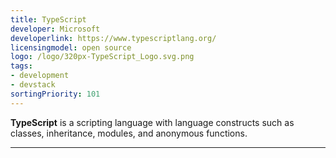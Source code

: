 ```yaml
---
title: TypeScript
developer: Microsoft
developerlink: https://www.typescriptlang.org/
licensingmodel: open source
logo: /logo/320px-TypeScript_Logo.svg.png
tags:
- development
- devstack
sortingPriority: 101
---
```

__TypeScript__ is a scripting language with language constructs such as classes, inheritance, modules, and anonymous functions.

---
